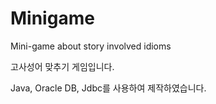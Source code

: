 # Minigame
Mini-game about story involved idioms

고사성어 맞추기 게임입니다.

Java, Oracle DB, Jdbc를 사용하여 제작하였습니다.

   
 
 

